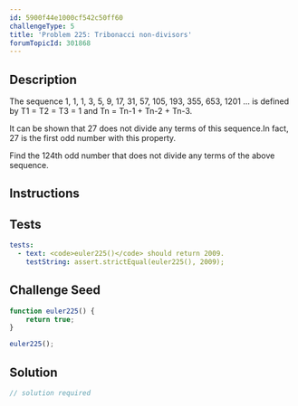 ```yaml
---
id: 5900f44e1000cf542c50ff60
challengeType: 5
title: 'Problem 225: Tribonacci non-divisors'
forumTopicId: 301868
---
```


## Description
<section id='description'>
The sequence 1, 1, 1, 3, 5, 9, 17, 31, 57, 105, 193, 355, 653, 1201 ...
is defined by T1 = T2 = T3 = 1 and Tn = Tn-1 + Tn-2 + Tn-3.


It can be shown that 27 does not divide any terms of this sequence.In fact, 27 is the first odd number with this property.

Find the 124th odd number that does not divide any terms of the above sequence.
</section>

## Instructions
<section id='instructions'>

</section>

## Tests
<section id='tests'>

```yml
tests:
  - text: <code>euler225()</code> should return 2009.
    testString: assert.strictEqual(euler225(), 2009);

```

</section>

## Challenge Seed
<section id='challengeSeed'>

<div id='js-seed'>

```js
function euler225() {
    return true;
}

euler225();
```

</div>



</section>

## Solution
<section id='solution'>

```js
// solution required
```

</section>
